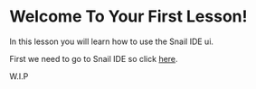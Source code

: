# Welcome To Your First Lesson!
In this lesson you will learn how to use the Snail IDE ui.

First we need to go to Snail IDE so click [here](https://snail-ide.js.org/).

W.I.P